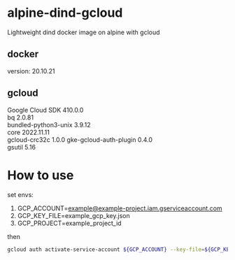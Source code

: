 # alpine-dind-gcloud

Lightweight dind docker image on alpine with gcloud

## docker

version: 20.10.21

## gcloud

Google Cloud SDK 410.0.0  
bq 2.0.81  
bundled-python3-unix 3.9.12  
core 2022.11.11  
gcloud-crc32c 1.0.0
gke-gcloud-auth-plugin 0.4.0  
gsutil 5.16

# How to use

set envs:

1. GCP_ACCOUNT=example@example-project.iam.gserviceaccount.com
2. GCP_KEY_FILE=example_gcp_key.json
3. GCP_PROJECT=example_project_id

then

```sh
gcloud auth activate-service-account ${GCP_ACCOUNT} --key-file=${GCP_KEY_PATH} --project ${GCP_PROJECT}
```
